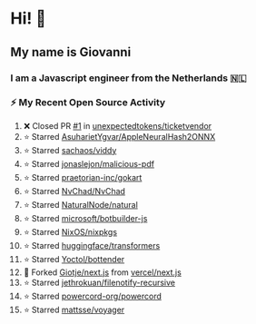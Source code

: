 # Hi! 👋
## My name is Giovanni
### I am a Javascript engineer from the Netherlands 🇳🇱

### :zap: My Recent Open Source Activity
<!--RECENT_ACTIVITY:start-->
1. ❌ Closed PR [#1](https://github.com/unexpectedtokens/ticketvendor/pull/1) in [unexpectedtokens/ticketvendor](https://github.com/unexpectedtokens/ticketvendor)
2. ⭐ Starred [AsuharietYgvar/AppleNeuralHash2ONNX](https://github.com/AsuharietYgvar/AppleNeuralHash2ONNX)
3. ⭐ Starred [sachaos/viddy](https://github.com/sachaos/viddy)
4. ⭐ Starred [jonaslejon/malicious-pdf](https://github.com/jonaslejon/malicious-pdf)
5. ⭐ Starred [praetorian-inc/gokart](https://github.com/praetorian-inc/gokart)
6. ⭐ Starred [NvChad/NvChad](https://github.com/NvChad/NvChad)
7. ⭐ Starred [NaturalNode/natural](https://github.com/NaturalNode/natural)
8. ⭐ Starred [microsoft/botbuilder-js](https://github.com/microsoft/botbuilder-js)
9. ⭐ Starred [NixOS/nixpkgs](https://github.com/NixOS/nixpkgs)
10. ⭐ Starred [huggingface/transformers](https://github.com/huggingface/transformers)
11. ⭐ Starred [Yoctol/bottender](https://github.com/Yoctol/bottender)
12. 🔱 Forked [Giotje/next.js](https://github.com/Giotje/next.js) from [vercel/next.js](https://github.com/vercel/next.js)
13. ⭐ Starred [jethrokuan/filenotify-recursive](https://github.com/jethrokuan/filenotify-recursive)
14. ⭐ Starred [powercord-org/powercord](https://github.com/powercord-org/powercord)
15. ⭐ Starred [mattsse/voyager](https://github.com/mattsse/voyager)
<!--RECENT_ACTIVITY:end-->
